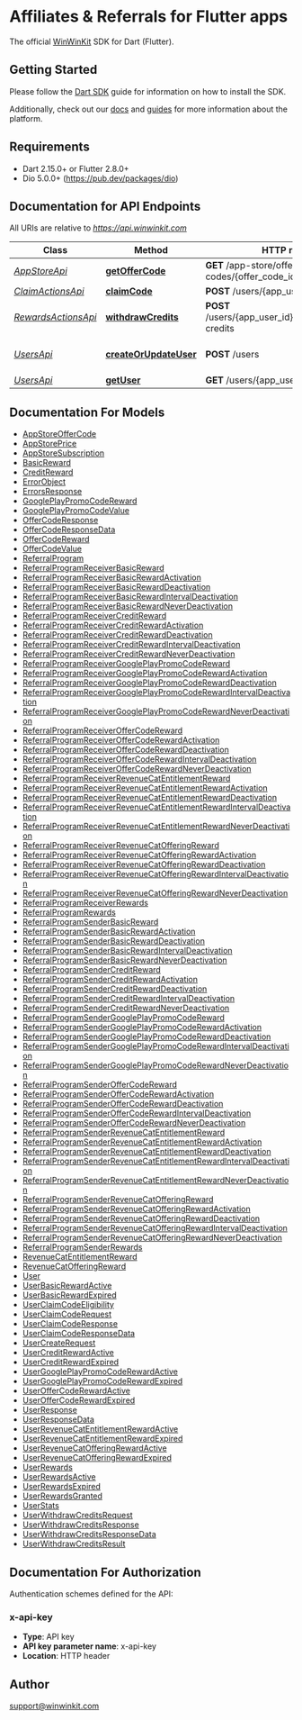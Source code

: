 # Affiliates & Referrals for Flutter apps

The official [WinWinKit](https://winwinkit.com) SDK for Dart (Flutter).

## Getting Started

Please follow the [Dart SDK](https://docs.winwinkit.com/integrations/dart-sdk) guide for information on how to install the SDK.

Additionally, check out our [docs](https://winwinkit.com/docs) and [guides](https://winwinkit.com/guides) for more information about the platform.

## Requirements

- Dart 2.15.0+ or Flutter 2.8.0+
- Dio 5.0.0+ (https://pub.dev/packages/dio)

## Documentation for API Endpoints

All URIs are relative to *https://api.winwinkit.com*

Class | Method | HTTP request | Description
------------ | ------------- | ------------- | -------------
[*AppStoreApi*](doc/AppStoreApi.md) | [**getOfferCode**](doc/AppStoreApi.md#getoffercode) | **GET** /app-store/offer-codes/{offer_code_id} | Get Offer Code
[*ClaimActionsApi*](doc/ClaimActionsApi.md) | [**claimCode**](doc/ClaimActionsApi.md#claimcode) | **POST** /users/{app_user_id}/claim-code | Claim Code
[*RewardsActionsApi*](doc/RewardsActionsApi.md) | [**withdrawCredits**](doc/RewardsActionsApi.md#withdrawcredits) | **POST** /users/{app_user_id}/rewards/withdraw-credits | Withdraw Credits
[*UsersApi*](doc/UsersApi.md) | [**createOrUpdateUser**](doc/UsersApi.md#createorupdateuser) | **POST** /users | Create or Update User
[*UsersApi*](doc/UsersApi.md) | [**getUser**](doc/UsersApi.md#getuser) | **GET** /users/{app_user_id} | Get User


## Documentation For Models

 - [AppStoreOfferCode](doc/AppStoreOfferCode.md)
 - [AppStorePrice](doc/AppStorePrice.md)
 - [AppStoreSubscription](doc/AppStoreSubscription.md)
 - [BasicReward](doc/BasicReward.md)
 - [CreditReward](doc/CreditReward.md)
 - [ErrorObject](doc/ErrorObject.md)
 - [ErrorsResponse](doc/ErrorsResponse.md)
 - [GooglePlayPromoCodeReward](doc/GooglePlayPromoCodeReward.md)
 - [GooglePlayPromoCodeValue](doc/GooglePlayPromoCodeValue.md)
 - [OfferCodeResponse](doc/OfferCodeResponse.md)
 - [OfferCodeResponseData](doc/OfferCodeResponseData.md)
 - [OfferCodeReward](doc/OfferCodeReward.md)
 - [OfferCodeValue](doc/OfferCodeValue.md)
 - [ReferralProgram](doc/ReferralProgram.md)
 - [ReferralProgramReceiverBasicReward](doc/ReferralProgramReceiverBasicReward.md)
 - [ReferralProgramReceiverBasicRewardActivation](doc/ReferralProgramReceiverBasicRewardActivation.md)
 - [ReferralProgramReceiverBasicRewardDeactivation](doc/ReferralProgramReceiverBasicRewardDeactivation.md)
 - [ReferralProgramReceiverBasicRewardIntervalDeactivation](doc/ReferralProgramReceiverBasicRewardIntervalDeactivation.md)
 - [ReferralProgramReceiverBasicRewardNeverDeactivation](doc/ReferralProgramReceiverBasicRewardNeverDeactivation.md)
 - [ReferralProgramReceiverCreditReward](doc/ReferralProgramReceiverCreditReward.md)
 - [ReferralProgramReceiverCreditRewardActivation](doc/ReferralProgramReceiverCreditRewardActivation.md)
 - [ReferralProgramReceiverCreditRewardDeactivation](doc/ReferralProgramReceiverCreditRewardDeactivation.md)
 - [ReferralProgramReceiverCreditRewardIntervalDeactivation](doc/ReferralProgramReceiverCreditRewardIntervalDeactivation.md)
 - [ReferralProgramReceiverCreditRewardNeverDeactivation](doc/ReferralProgramReceiverCreditRewardNeverDeactivation.md)
 - [ReferralProgramReceiverGooglePlayPromoCodeReward](doc/ReferralProgramReceiverGooglePlayPromoCodeReward.md)
 - [ReferralProgramReceiverGooglePlayPromoCodeRewardActivation](doc/ReferralProgramReceiverGooglePlayPromoCodeRewardActivation.md)
 - [ReferralProgramReceiverGooglePlayPromoCodeRewardDeactivation](doc/ReferralProgramReceiverGooglePlayPromoCodeRewardDeactivation.md)
 - [ReferralProgramReceiverGooglePlayPromoCodeRewardIntervalDeactivation](doc/ReferralProgramReceiverGooglePlayPromoCodeRewardIntervalDeactivation.md)
 - [ReferralProgramReceiverGooglePlayPromoCodeRewardNeverDeactivation](doc/ReferralProgramReceiverGooglePlayPromoCodeRewardNeverDeactivation.md)
 - [ReferralProgramReceiverOfferCodeReward](doc/ReferralProgramReceiverOfferCodeReward.md)
 - [ReferralProgramReceiverOfferCodeRewardActivation](doc/ReferralProgramReceiverOfferCodeRewardActivation.md)
 - [ReferralProgramReceiverOfferCodeRewardDeactivation](doc/ReferralProgramReceiverOfferCodeRewardDeactivation.md)
 - [ReferralProgramReceiverOfferCodeRewardIntervalDeactivation](doc/ReferralProgramReceiverOfferCodeRewardIntervalDeactivation.md)
 - [ReferralProgramReceiverOfferCodeRewardNeverDeactivation](doc/ReferralProgramReceiverOfferCodeRewardNeverDeactivation.md)
 - [ReferralProgramReceiverRevenueCatEntitlementReward](doc/ReferralProgramReceiverRevenueCatEntitlementReward.md)
 - [ReferralProgramReceiverRevenueCatEntitlementRewardActivation](doc/ReferralProgramReceiverRevenueCatEntitlementRewardActivation.md)
 - [ReferralProgramReceiverRevenueCatEntitlementRewardDeactivation](doc/ReferralProgramReceiverRevenueCatEntitlementRewardDeactivation.md)
 - [ReferralProgramReceiverRevenueCatEntitlementRewardIntervalDeactivation](doc/ReferralProgramReceiverRevenueCatEntitlementRewardIntervalDeactivation.md)
 - [ReferralProgramReceiverRevenueCatEntitlementRewardNeverDeactivation](doc/ReferralProgramReceiverRevenueCatEntitlementRewardNeverDeactivation.md)
 - [ReferralProgramReceiverRevenueCatOfferingReward](doc/ReferralProgramReceiverRevenueCatOfferingReward.md)
 - [ReferralProgramReceiverRevenueCatOfferingRewardActivation](doc/ReferralProgramReceiverRevenueCatOfferingRewardActivation.md)
 - [ReferralProgramReceiverRevenueCatOfferingRewardDeactivation](doc/ReferralProgramReceiverRevenueCatOfferingRewardDeactivation.md)
 - [ReferralProgramReceiverRevenueCatOfferingRewardIntervalDeactivation](doc/ReferralProgramReceiverRevenueCatOfferingRewardIntervalDeactivation.md)
 - [ReferralProgramReceiverRevenueCatOfferingRewardNeverDeactivation](doc/ReferralProgramReceiverRevenueCatOfferingRewardNeverDeactivation.md)
 - [ReferralProgramReceiverRewards](doc/ReferralProgramReceiverRewards.md)
 - [ReferralProgramRewards](doc/ReferralProgramRewards.md)
 - [ReferralProgramSenderBasicReward](doc/ReferralProgramSenderBasicReward.md)
 - [ReferralProgramSenderBasicRewardActivation](doc/ReferralProgramSenderBasicRewardActivation.md)
 - [ReferralProgramSenderBasicRewardDeactivation](doc/ReferralProgramSenderBasicRewardDeactivation.md)
 - [ReferralProgramSenderBasicRewardIntervalDeactivation](doc/ReferralProgramSenderBasicRewardIntervalDeactivation.md)
 - [ReferralProgramSenderBasicRewardNeverDeactivation](doc/ReferralProgramSenderBasicRewardNeverDeactivation.md)
 - [ReferralProgramSenderCreditReward](doc/ReferralProgramSenderCreditReward.md)
 - [ReferralProgramSenderCreditRewardActivation](doc/ReferralProgramSenderCreditRewardActivation.md)
 - [ReferralProgramSenderCreditRewardDeactivation](doc/ReferralProgramSenderCreditRewardDeactivation.md)
 - [ReferralProgramSenderCreditRewardIntervalDeactivation](doc/ReferralProgramSenderCreditRewardIntervalDeactivation.md)
 - [ReferralProgramSenderCreditRewardNeverDeactivation](doc/ReferralProgramSenderCreditRewardNeverDeactivation.md)
 - [ReferralProgramSenderGooglePlayPromoCodeReward](doc/ReferralProgramSenderGooglePlayPromoCodeReward.md)
 - [ReferralProgramSenderGooglePlayPromoCodeRewardActivation](doc/ReferralProgramSenderGooglePlayPromoCodeRewardActivation.md)
 - [ReferralProgramSenderGooglePlayPromoCodeRewardDeactivation](doc/ReferralProgramSenderGooglePlayPromoCodeRewardDeactivation.md)
 - [ReferralProgramSenderGooglePlayPromoCodeRewardIntervalDeactivation](doc/ReferralProgramSenderGooglePlayPromoCodeRewardIntervalDeactivation.md)
 - [ReferralProgramSenderGooglePlayPromoCodeRewardNeverDeactivation](doc/ReferralProgramSenderGooglePlayPromoCodeRewardNeverDeactivation.md)
 - [ReferralProgramSenderOfferCodeReward](doc/ReferralProgramSenderOfferCodeReward.md)
 - [ReferralProgramSenderOfferCodeRewardActivation](doc/ReferralProgramSenderOfferCodeRewardActivation.md)
 - [ReferralProgramSenderOfferCodeRewardDeactivation](doc/ReferralProgramSenderOfferCodeRewardDeactivation.md)
 - [ReferralProgramSenderOfferCodeRewardIntervalDeactivation](doc/ReferralProgramSenderOfferCodeRewardIntervalDeactivation.md)
 - [ReferralProgramSenderOfferCodeRewardNeverDeactivation](doc/ReferralProgramSenderOfferCodeRewardNeverDeactivation.md)
 - [ReferralProgramSenderRevenueCatEntitlementReward](doc/ReferralProgramSenderRevenueCatEntitlementReward.md)
 - [ReferralProgramSenderRevenueCatEntitlementRewardActivation](doc/ReferralProgramSenderRevenueCatEntitlementRewardActivation.md)
 - [ReferralProgramSenderRevenueCatEntitlementRewardDeactivation](doc/ReferralProgramSenderRevenueCatEntitlementRewardDeactivation.md)
 - [ReferralProgramSenderRevenueCatEntitlementRewardIntervalDeactivation](doc/ReferralProgramSenderRevenueCatEntitlementRewardIntervalDeactivation.md)
 - [ReferralProgramSenderRevenueCatEntitlementRewardNeverDeactivation](doc/ReferralProgramSenderRevenueCatEntitlementRewardNeverDeactivation.md)
 - [ReferralProgramSenderRevenueCatOfferingReward](doc/ReferralProgramSenderRevenueCatOfferingReward.md)
 - [ReferralProgramSenderRevenueCatOfferingRewardActivation](doc/ReferralProgramSenderRevenueCatOfferingRewardActivation.md)
 - [ReferralProgramSenderRevenueCatOfferingRewardDeactivation](doc/ReferralProgramSenderRevenueCatOfferingRewardDeactivation.md)
 - [ReferralProgramSenderRevenueCatOfferingRewardIntervalDeactivation](doc/ReferralProgramSenderRevenueCatOfferingRewardIntervalDeactivation.md)
 - [ReferralProgramSenderRevenueCatOfferingRewardNeverDeactivation](doc/ReferralProgramSenderRevenueCatOfferingRewardNeverDeactivation.md)
 - [ReferralProgramSenderRewards](doc/ReferralProgramSenderRewards.md)
 - [RevenueCatEntitlementReward](doc/RevenueCatEntitlementReward.md)
 - [RevenueCatOfferingReward](doc/RevenueCatOfferingReward.md)
 - [User](doc/User.md)
 - [UserBasicRewardActive](doc/UserBasicRewardActive.md)
 - [UserBasicRewardExpired](doc/UserBasicRewardExpired.md)
 - [UserClaimCodeEligibility](doc/UserClaimCodeEligibility.md)
 - [UserClaimCodeRequest](doc/UserClaimCodeRequest.md)
 - [UserClaimCodeResponse](doc/UserClaimCodeResponse.md)
 - [UserClaimCodeResponseData](doc/UserClaimCodeResponseData.md)
 - [UserCreateRequest](doc/UserCreateRequest.md)
 - [UserCreditRewardActive](doc/UserCreditRewardActive.md)
 - [UserCreditRewardExpired](doc/UserCreditRewardExpired.md)
 - [UserGooglePlayPromoCodeRewardActive](doc/UserGooglePlayPromoCodeRewardActive.md)
 - [UserGooglePlayPromoCodeRewardExpired](doc/UserGooglePlayPromoCodeRewardExpired.md)
 - [UserOfferCodeRewardActive](doc/UserOfferCodeRewardActive.md)
 - [UserOfferCodeRewardExpired](doc/UserOfferCodeRewardExpired.md)
 - [UserResponse](doc/UserResponse.md)
 - [UserResponseData](doc/UserResponseData.md)
 - [UserRevenueCatEntitlementRewardActive](doc/UserRevenueCatEntitlementRewardActive.md)
 - [UserRevenueCatEntitlementRewardExpired](doc/UserRevenueCatEntitlementRewardExpired.md)
 - [UserRevenueCatOfferingRewardActive](doc/UserRevenueCatOfferingRewardActive.md)
 - [UserRevenueCatOfferingRewardExpired](doc/UserRevenueCatOfferingRewardExpired.md)
 - [UserRewards](doc/UserRewards.md)
 - [UserRewardsActive](doc/UserRewardsActive.md)
 - [UserRewardsExpired](doc/UserRewardsExpired.md)
 - [UserRewardsGranted](doc/UserRewardsGranted.md)
 - [UserStats](doc/UserStats.md)
 - [UserWithdrawCreditsRequest](doc/UserWithdrawCreditsRequest.md)
 - [UserWithdrawCreditsResponse](doc/UserWithdrawCreditsResponse.md)
 - [UserWithdrawCreditsResponseData](doc/UserWithdrawCreditsResponseData.md)
 - [UserWithdrawCreditsResult](doc/UserWithdrawCreditsResult.md)


## Documentation For Authorization


Authentication schemes defined for the API:
### x-api-key

- **Type**: API key
- **API key parameter name**: x-api-key
- **Location**: HTTP header


## Author

support@winwinkit.com
